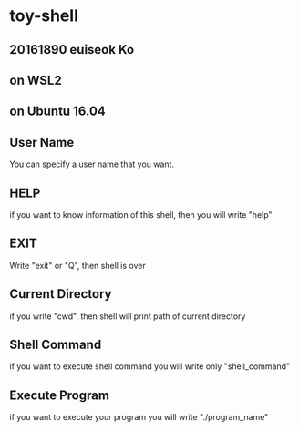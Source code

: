 # toy-shell

## 20161890 euiseok Ko
## on WSL2 
## on Ubuntu 16.04

## User Name
You can specify a user name that you want. 

## HELP
if you want to know information of this shell, then you will write "help"

## EXIT
Write "exit" or "Q", then shell is over

## Current Directory
if you write "cwd", then shell will print path of current directory

## Shell Command
if you want to execute shell command you will write only "shell_command"

## Execute Program
if you want to execute your program you will write "./program_name"

